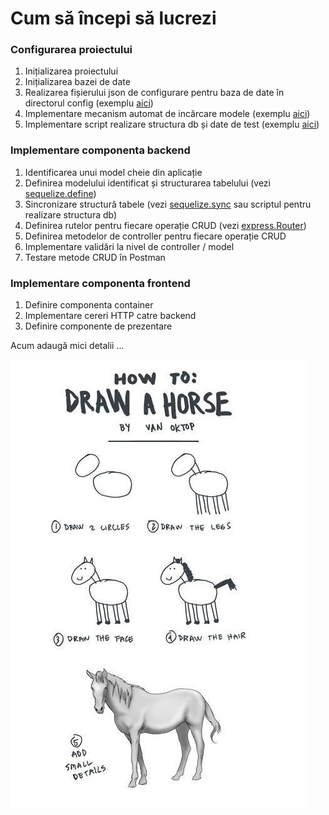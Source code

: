 # Cum să începi să lucrezi

### Configurarea proiectului

1. Inițializarea proiectului
2. Inițializarea bazei de date
3. Realizarea fișierului json de configurare pentru baza de date în directorul config \(exemplu [aici](https://github.com/webtech-superheroes/webtech-hub/blob/master/backend/config/db.sample.json)\)
4. Implementare mecanism automat de incărcare modele \(exemplu [aici](https://github.com/webtech-superheroes/webtech-hub/blob/master/backend/models/index.js)\)
5. Implementare script realizare structura db și date de test \(exemplu [aici](https://github.com/webtech-superheroes/webtech-hub/blob/master/backend/createdb.js)\)

### Implementare componenta backend

1. Identificarea unui model cheie din aplicație
2. Definirea modelului identificat și structurarea tabelului \(vezi [sequelize.define](https://sequelize.org/master/manual/model-basics.html#model-definition)\)
3. Sincronizare structură tabele \(vezi [sequelize.sync](https://sequelize.org/master/manual/model-basics.html#synchronizing-all-models-at-once) sau scriptul pentru realizare structura db\)
4. Definirea rutelor pentru fiecare operație CRUD \(vezi [express.Router](https://expressjs.com/en/guide/routing.html#express-router)\)
5. Definirea metodelor de controller pentru fiecare operație CRUD
6. Implementare validări la nivel de controller / model
7. Testare metode CRUD în Postman

### Implementare componenta frontend

1. Definire componenta container
2. Implementare cereri HTTP catre backend
3. Definire componente de prezentare

Acum adaugă mici detalii ...

![](../.gitbook/assets/64848acfc6674200aa67184117d76249.jpg)



